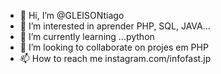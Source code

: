 - 👋 Hi, I’m @GLEISONtiago
- 👀 I’m interested in aprender PHP, SQL, JAVA...
- 🌱 I’m currently learning ...python
- 💞️ I’m looking to collaborate on  projes em PHP
- 📫 How to reach me  instagram.com/infofast.jp

<!---
GLEISONtiago/GLEISONtiago is a ✨ special ✨ repository because its `README.md` (this file) appears on your GitHub profile.
You can click the Preview link to take a look at your changes.
--->

